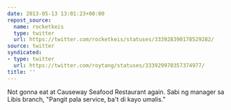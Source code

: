 ```yaml
---
date: 2013-05-13 13:01:23+00:00
repost_source:
  name: rocketkeis
  type: twitter
  url: https://twitter.com/rocketkeis/statuses/333928390178529282/
source: twitter
syndicated:
- type: twitter
  url: https://twitter.com/roytang/statuses/333929970357374977/
title: ''
---
```


Not gonna eat at Causeway Seafood Restaurant again. Sabi ng manager sa Libis branch, "Pangit pala service, ba't di kayo umalis." 